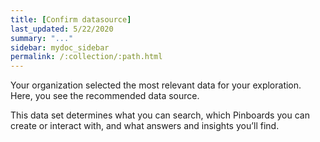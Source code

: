 ```yaml
---
title: [Confirm datasource]
last_updated: 5/22/2020
summary: "..."
sidebar: mydoc_sidebar
permalink: /:collection/:path.html
---
```


Your organization selected the most relevant data for your exploration. Here, you see the recommended data source.

This data set determines what you can search, which Pinboards you can create or interact with, and what answers and insights you’ll find.

